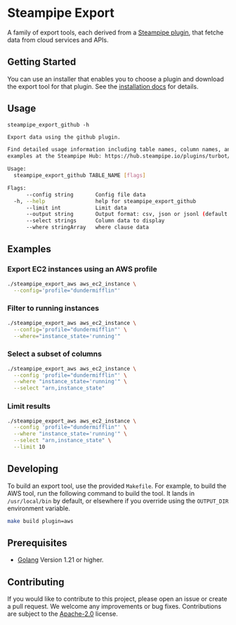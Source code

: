 # Steampipe Export

A family of export tools, each derived from a [Steampipe plugin](https://hub.steampipe.io/plugins), that fetche data from cloud services and APIs.

## Getting Started

You can use an installer that enables you to choose a plugin and download the export tool for that plugin. See the [installation docs](https://turbot.com/docs/steampipe_export/install) for details. 


## Usage

`steampipe_export_github -h`

```bash
Export data using the github plugin.

Find detailed usage information including table names, column names, and
examples at the Steampipe Hub: https://hub.steampipe.io/plugins/turbot/github

Usage:
  steampipe_export_github TABLE_NAME [flags]

Flags:
      --config string       Config file data
  -h, --help                help for steampipe_export_github
      --limit int           Limit data
      --output string       Output format: csv, json or jsonl (default "csv")
      --select strings      Column data to display
      --where stringArray   where clause data
```

## Examples

### Export EC2 instances using an AWS profile

```bash
./steampipe_export_aws aws_ec2_instance \
  --config='profile="dundermifflin"'
```

### Filter to running instances

```bash
./steampipe_export_aws aws_ec2_instance \
  --config='profile="dundermifflin"' \
  --where="instance_state='running'"
```

### Select a subset of columns

```bash
./steampipe_export_aws aws_ec2_instance \
  --config 'profile="dundermifflin"' \
  --where "instance_state='running'" \
  --select "arn,instance_state"
```

### Limit results

```bash
./steampipe_export_aws aws_ec2_instance \
  --config 'profile="dundermifflin"' \
  --where "instance_state='running'" \
  --select "arn,instance_state" \
  --limit 10
```

## Developing

To build an export tool, use the provided `Makefile`. For example, to build the AWS tool, run the following command to build the tool. It lands in `/usr/local/bin` by default, or elsewhere if you override using the `OUTPUT_DIR` environment variable.

```bash
make build plugin=aws
```

## Prerequisites

- [Golang](https://golang.org/doc/install) Version 1.21 or higher.

## Contributing
If you would like to contribute to this project, please open an issue or create a pull request. We welcome any improvements or bug fixes. Contributions are subject to the [Apache-2.0](https://opensource.org/license/apache-2-0/) license.
